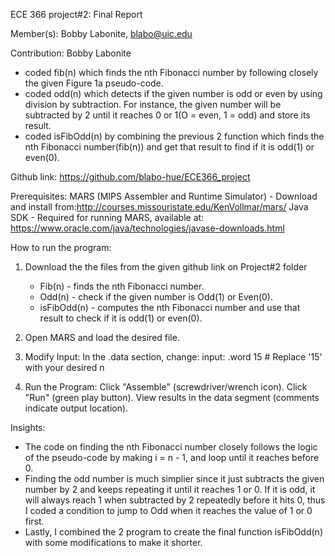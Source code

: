 ECE 366 project#2: Final Report

Member(s):
Bobby Labonite, blabo@uic.edu

Contribution:
Bobby Labonite
  - coded fib(n) which finds the nth Fibonacci number by following closely the given Figure 1a pseudo-code.
  - coded odd(n) which detects if the given number is odd or even by using division by subtraction. For instance, the given number will be subtracted by 2 until it reaches 0 or 1(O = even, 1 = odd) and store its result.           
  - coded isFibOdd(n) by combining the previous 2 function which finds the nth Fibonacci number(fib(n)) and get that result to find if it is odd(1) or even(0).
               
Github link: https://github.com/blabo-hue/ECE366_project

Prerequisites:
MARS (MIPS Assembler and Runtime Simulator) - Download and install from:http://courses.missouristate.edu/KenVollmar/mars/
Java SDK - Required for running MARS, available at: https://www.oracle.com/java/technologies/javase-downloads.html

How to run the program:

1. Download the the files from the given github link on Project#2 folder

    - Fib(n) - finds the nth Fibonacci number.
    - Odd(n) - check if the given number is Odd(1) or Even(0).
    - isFibOdd(n) - computes the nth Fibonacci number and use that result to check if it is odd(1) or even(0).
 
3. Open MARS and load the desired file.
   
4. Modify Input:
    In the .data section, change:
    input: .word 15   # Replace '15' with your desired n
   
5. Run the Program:
    Click "Assemble" (screwdriver/wrench icon).
    Click "Run" (green play button).
    View results in the data segment (comments indicate output location).

Insights:
  - The code on finding the nth Fibonacci number closely follows the logic of the pseudo-code by making i = n - 1, and loop until it reaches before 0. 
  - Finding the odd number is much simplier since it just subtracts the given number by 2 and keeps repeating it until it reaches 1 or 0. If it is odd, it will always reach 1 when subtracted by 2 repeatedly before it hits 0, thus I coded 
    a condition to jump to Odd when it reaches the value of 1 or 0 first. 
  - Lastly, I combined the 2 program to create the final function isFibOdd(n) with some modifications to make it shorter.
